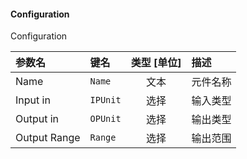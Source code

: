<!--
DO NOT EDIT THIS FILE DIRECTLY.
This file is generated by tools/comp-docs.js.
All changes will be overwritten by regeneration.
-->

<slot class="model-parameters">

#### Configuration

Configuration

| 参数名 | 键名 | 类型 [单位] | 描述 |
|:------ |:---- |:-----------:|:---- |
| Name | `Name` | 文本 | 元件名称 |
| Input in | `IPUnit` | 选择 | 输入类型 |
| Output in | `OPUnit` | 选择 | 输出类型 |
| Output Range | `Range` | 选择 | 输出范围 |


</slot>

